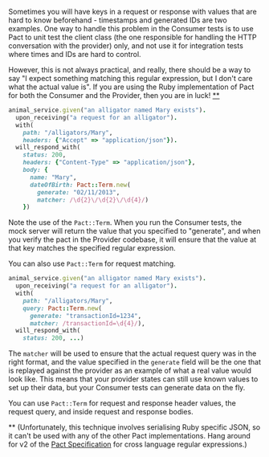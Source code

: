 Sometimes you will have keys in a request or response with values that are hard to know beforehand - timestamps and generated IDs are two examples. One way to handle this problem in the Consumer tests is to use Pact to unit test the client class (the one responsible for handling the HTTP conversation with the provider) only, and not use it for integration tests where times and IDs are hard to control.

However, this is not always practical, and really, there should be a way to say "I expect something matching this regular expression, but I don't care what the actual value is". If you are using the Ruby implementation of Pact for both the Consumer and the Provider, then you are in luck! [**](#footnote)

```ruby
animal_service.given("an alligator named Mary exists").
  upon_receiving("a request for an alligator").
  with(
    path: "/alligators/Mary", 
    headers: {"Accept" => "application/json"}).
  will_respond_with(
    status: 200,
    headers: {"Content-Type" => "application/json"},
    body: {
      name: "Mary",
      dateOfBirth: Pact::Term.new(
        generate: "02/11/2013", 
        matcher: /\d{2}\/\d{2}\/\d{4}/)
    })
```

Note the use of the `Pact::Term`. When you run the Consumer tests, the mock server will return the value that you specified to "generate", and when you verify the pact in the Provider codebase, it will ensure that the value at that key matches the specified regular expression.

You can also use `Pact::Term` for request matching.

```ruby
animal_service.given("an alligator named Mary exists").
  upon_receiving("a request for an alligator").
  with(
    path: "/alligators/Mary", 
    query: Pact::Term.new(
      generate: "transactionId=1234", 
      matcher: /transactionId=\d{4}/),
  will_respond_with(
    status: 200, ...)
```

The `matcher` will be used to ensure that the actual request query was in the right format, and the value specified in the `generate` field will be the one that is replayed against the provider as an example of what a real value would look like. This means that your provider states can still use known values to set up their data, but your Consumer tests can generate data on the fly.

You can use `Pact::Term` for request and response header values, the request query, and inside request and response bodies.


<a name="footnote">**</a> (Unfortunately, this technique involves serialising Ruby specific JSON, so it can't be used with any of the other Pact implementations. Hang around for v2 of the [Pact Specification](https://github.com/bethesque/pact-specification) for cross language regular expressions.)